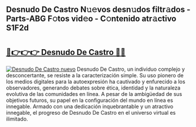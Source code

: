 ## Desnudo De Castro N𝚞𝚎vos desn𝚞dos filtr𝚊dos - Parts-ABG F𝚘tos vid𝚎o - C𝚘ntenido atr𝚊ctivo S1F2d

# <h2><a href="http://mb6cp20.tromn.icu/?c=Desnudo+De+Castro">🔗👉👉👉 Desnudo De Castro 🔗🔗</a></h2>

[![Desnudo De Castro nuevo](https://i.imgur.com/pEAQMta.gif)](http://mb6cp20.tromn.icu/?c=Desnudo+De+Castro)
Desnudo De Castro, un individuo complejo y desconcertante, se resiste a la caracterización simple. Su uso pionero de los medios digitales para la autoexpresión ha cautivado y enfurecido a los observadores, generando debates sobre ética, identidad y la naturaleza evolutiva de las comunidades en línea. A pesar de la ambigüedad de sus objetivos futuros, su papel en la configuración del mundo en línea es innegable. Armado con una dedicación inquebrantable y un atractivo innegable, el progreso de Desnudo De Castro en el universo virtual es ilimitado.
